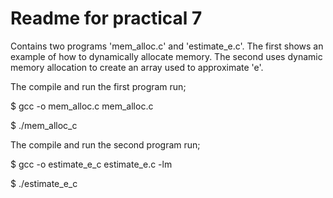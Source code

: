 # Readme for practical 7

Contains two programs 'mem_alloc.c' and 'estimate_e.c'. 
The first shows an example of how to dynamically allocate memory.
The second uses dynamic memory allocation to create an array used to approximate 'e'.


The compile and run the first program run;

$ gcc -o mem_alloc.c mem_alloc.c

$ ./mem_alloc_c

The compile and run the second program run;

$ gcc -o estimate_e_c estimate_e.c -lm

$ ./estimate_e_c
